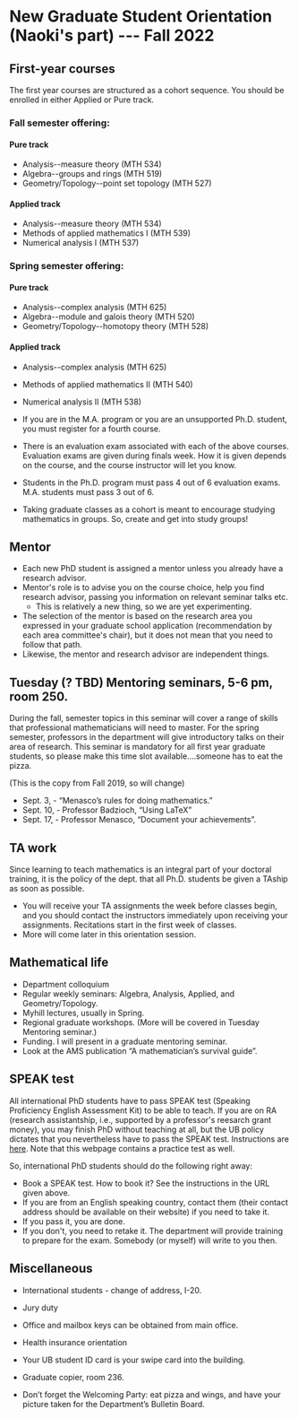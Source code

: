 # New Graduate Student Orientation (Naoki's part) --- Fall 2022 

##	First-year courses

The first year courses are structured as a cohort sequence. You should be enrolled in either Applied or Pure track.

### Fall semester offering:

#### Pure track
-	Analysis--measure theory (MTH 534)
-	Algebra--groups and rings (MTH 519)
-	Geometry/Topology--point set topology (MTH 527)

####	Applied track
-	Analysis--measure theory (MTH 534)
-	Methods of applied mathematics I (MTH 539)
-	Numerical analysis I (MTH 537)

### Spring semester offering:

#### Pure track
-	Analysis--complex analysis (MTH 625)
-	Algebra--module and galois theory (MTH 520)
-	Geometry/Topology--homotopy theory (MTH 528)

####	Applied track
-	Analysis--complex analysis (MTH 625)
-	Methods of applied mathematics II (MTH 540)
-	Numerical analysis II (MTH 538)


- If you are in the M.A. program or you are an unsupported Ph.D. student, you must register for a fourth course.
- There is an evaluation exam associated with each of the above courses. Evaluation exams are given during finals week. How it is given depends on the course, and the course instructor will let you know.
- Students in the Ph.D. program must pass 4 out of 6 evaluation exams. M.A. students must pass 3 out of 6.
- Taking graduate classes as a cohort is meant to encourage studying mathematics in groups. So, create and get into study groups!

## Mentor

- Each new PhD student is assigned a mentor unless you already have a research advisor.
- Mentor's role is to advise you on the course choice, help you find research advisor, passing you information on relevant seminar talks etc.
  - This is relatively a new thing, so we are yet experimenting.
- The selection of the mentor is based on the research area you expressed in your graduate school application (recommendation by each area committee's chair), but it does not mean that you need to follow that path.
- Likewise, the mentor and research advisor are independent things.

##	Tuesday (? TBD) Mentoring seminars, 5-6 pm, room 250.

During the fall, semester topics in this seminar will cover a range of skills that professional mathematicians will need to master.  For the spring semester, professors in the department will give introductory talks on their area of research.  This seminar is mandatory for all first year graduate students, so please make this time slot available….someone has to eat the pizza.

(This is the copy from Fall 2019, so will change)
-	Sept. 3, - “Menasco’s rules for doing mathematics.”
-	Sept. 10, - Professor Badzioch, “Using LaTeX”
-	Sept. 17, - Professor Menasco, “Document your achievements”.


## TA work

Since learning to teach mathematics is an integral part of your doctoral training, it is the policy of the dept. that all Ph.D. students be given a TAship as soon as possible.

-	You will receive your TA assignments the week before classes begin, and you should contact the instructors immediately upon receiving your assignments.  Recitations start in the first week of classes.
- More will come later in this orientation session.

##	Mathematical life

-	Department colloquium
-	Regular weekly seminars: Algebra, Analysis, Applied, and Geometry/Topology.
-	Myhill lectures, usually in Spring.
-	Regional graduate workshops.  (More will be covered in Tuesday Mentoring seminar.)
-	Funding. I will present in a graduate mentoring seminar.
-	Look at the AMS publication “A mathematician’s survival guide”.

## SPEAK test

All international PhD students have to pass SPEAK test (Speaking Proficiency English Assessment Kit) to be able to teach. If you are on RA (research assistantship, i.e., supported by a professor's reesarch grant money), you may finish PhD without teaching at all, but the UB policy dictates that you nevertheless have to pass the SPEAK test. Instructions are [here](https://www.buffalo.edu/english-language-institute/graduate/speak-test.html#title_122627731). Note that this webpage contains a practice test as well.

So, international PhD students should do the following right away:

- Book a SPEAK test. How to book it? See the instructions in the URL given above.
- If you are from an English speaking country, contact them (their contact address should be available on their website) if you need to take it.
- If you pass it, you are done.
- If you don't, you need to retake it. The department will provide training to prepare for the exam. Somebody (or myself) will write to you then.


##	Miscellaneous

-	International students - change of address, I-20.
-	Jury duty
-	Office and mailbox keys can be obtained from main office.
-	Health insurance orientation
-	Your UB student ID card is your swipe card into the building.
-	Graduate copier, room 236. 


- Don’t forget the Welcoming Party:  eat pizza and wings, and have your picture taken for the Department’s Bulletin Board.
